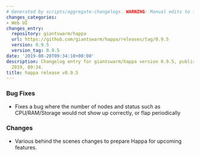 ```yaml
---
# Generated by scripts/aggregate-changelogs. WARNING: Manual edits to this files will be overwritten.
changes_categories:
- Web UI
changes_entry:
  repository: giantswarm/happa
  url: https://github.com/giantswarm/happa/releases/tag/0.9.5
  version: 0.9.5
  version_tag: 0.9.5
date: '2019-08-20T09:34:10+00:00'
description: Changelog entry for giantswarm/happa version 0.9.5, published on 20 August
  2019, 09:34.
title: happa release v0.9.5
---
```


### Bug Fixes

- Fixes a bug where the number of nodes and status such as CPU/RAM/Storage would not show up correctly, or flap periodically

### Changes

- Various behind the scenes changes to prepare Happa for upcoming features.
